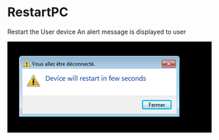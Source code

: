 # RestartPC
Restart the User device
An alert message is displayed to user

![Screenshot](RestartDevice.png)
